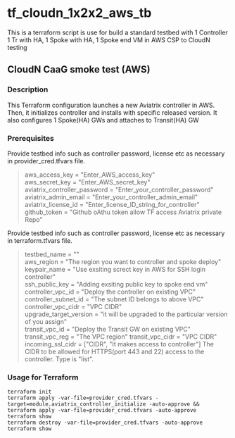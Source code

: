 # tf_cloudn_1x2x2_aws_tb
This is a terraform script is use for build a standard testbed with 1 Controller 1 Tr with HA, 1 Spoke with HA, 1 Spoke end VM in AWS CSP to CloudN testing 

## CloudN CaaG smoke test (AWS)

### Description

This Terraform configuration launches a new Aviatrix controller in AWS. Then, it initializes controller and installs with specific released version. It also configures 1 Spoke(HA) GWs and attaches to Transit(HA) GW 

### Prerequisites

Provide testbed info such as controller password, license etc as necessary in provider_cred.tfvars file.
> aws_access_key = "Enter_AWS_access_key"  
> aws_secret_key = "Enter_AWS_secret_key"  
> aviatrix_controller_password = "Enter_your_controller_password"  
> aviatrix_admin_email  = "Enter_your_controller_admin_email"  
> aviatrix_license_id  = "Enter_license_ID_string_for_controller"  
> github_token  = "Github oAthu token allow TF access Aviatrix private Repo"  
> 

Provide testbed info such as controller password, license etc as necessary in terraform.tfvars file.
> testbed_name = ""  
> aws_region     = "The region you want to controller and spoke deploy"  
> keypair_name = "Use exsiting screct key in AWS for SSH login controller"  
> ssh_public_key = "Adding exsiting public key to spoke end vm"
> controller_vpc_id = "Deploy the controller on existing VPC"  
> controller_subnet_id = "The subnet ID belongs to above VPC"  
> controller_vpc_cidr  = "VPC CIDR"  
> upgrade_target_version = "it will be upgraded to the particular version of you assign"  
> transit_vpc_id = "Deploy the Transit GW on existing VPC" 
> transit_vpc_reg = "The VPC region" 
> transit_vpc_cidr = "VPC CIDR"  
> incoming_ssl_cidr = ["CIDR", "It makes access to controller"] The CIDR to be allowed for HTTPS(port 443 and 22) access to the controller. Type is "list".
> 


### Usage for Terraform
```
terraform init
terraform apply -var-file=provider_cred.tfvars -target=module.aviatrix_controller_initialize -auto-approve && terraform apply -var-file=provider_cred.tfvars -auto-approve
terraform show
terraform destroy -var-file=provider_cred.tfvars -auto-approve
terraform show
```

